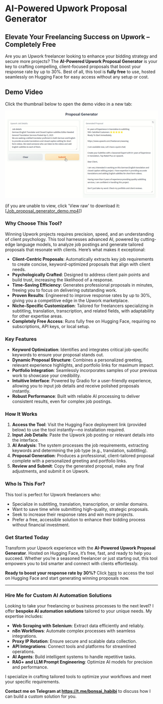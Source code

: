 # AI-Powered Upwork Proposal Generator

## Elevate Your Freelancing Success on Upwork – Completely Free

Are you an Upwork freelancer looking to enhance your bidding strategy and secure more projects? The **AI-Powered Upwork Proposal Generator** is your key to crafting compelling, client-focused proposals that boost your response rate by up to 30%. Best of all, this tool is **fully free** to use, hosted seamlessly on Hugging Face for easy access without any setup or cost.

## Demo Video

Click the thumbnail below to open the demo video in a new tab: 

<div style="display: flex; justify-content: center;">
  <a href="Upwork_job_proposal_generator_demo.mp4" target="_blank">
    <img src="upwork_proposal_generator_thumbnail.png" alt="Thumbnail for Binance Bot Trade Demo Video" width="600">
  </a>
</div>

(if you are unable to view, click 'View raw' to download it: [[Job_proposal_generator_demo.mp4](https://github.com/bonsai89/AI_job_proposal_generator_upwork/blob/main/Upwork_job_proposal_generator_demo.mp4)])


### Why Choose This Tool?

Winning Upwork projects requires precision, speed, and an understanding of client psychology. This tool harnesses advanced AI, powered by cutting-edge language models, to analyze job postings and generate tailored proposals that resonate with clients. Here’s what makes it exceptional:

- **Client-Centric Proposals**: Automatically extracts key job requirements to create concise, keyword-optimized proposals that align with client needs.
- **Psychologically Crafted**: Designed to address client pain points and build trust, increasing the likelihood of a response.
- **Time-Saving Efficiency**: Generates professional proposals in minutes, freeing you to focus on delivering outstanding work.
- **Proven Results**: Engineered to improve response rates by up to 30%, giving you a competitive edge in the Upwork marketplace.
- **Niche-Specific Customization**: Tailored for freelancers specializing in subtitling, translation, transcription, and related fields, with adaptability for other expertise areas.
- **Completely Free Access**: Runs fully free on Hugging Face, requiring no subscriptions, API keys, or local setup.

### Key Features

- **Keyword Optimization**: Identifies and integrates critical job-specific keywords to ensure your proposal stands out.
- **Dynamic Proposal Structure**: Combines a personalized greeting, relevant experience highlights, and portfolio links for maximum impact.
- **Portfolio Integration**: Seamlessly incorporates samples of your previous work to showcase your credibility.
- **Intuitive Interface**: Powered by Gradio for a user-friendly experience, allowing you to input job details and receive polished proposals instantly.
- **Robust Performance**: Built with reliable AI processing to deliver consistent results, even for complex job postings.

### How It Works

1. **Access the Tool**: Visit the Hugging Face deployment link (provided below) to use the tool instantly—no installation required.
2. **Input Job Details**: Paste the Upwork job posting or relevant details into the interface.
3. **AI Analysis**: The system processes the job requirements, extracting keywords and determining the job type (e.g., translation, subtitling).
4. **Proposal Generation**: Produces a professional, client-tailored proposal complete with a personalized greeting and portfolio links.
5. **Review and Submit**: Copy the generated proposal, make any final adjustments, and submit it on Upwork.

### Who Is This For?

This tool is perfect for Upwork freelancers who:
- Specialize in subtitling, translation, transcription, or similar domains.
- Want to save time while submitting high-quality, strategic proposals.
- Seek to increase their response rates and win more projects.
- Prefer a free, accessible solution to enhance their bidding process without financial investment.

### Get Started Today

Transform your Upwork experience with the **AI-Powered Upwork Proposal Generator**. Hosted on Hugging Face, it’s free, fast, and ready to help you succeed. Whether you’re a seasoned freelancer or just starting out, this tool empowers you to bid smarter and connect with clients effortlessly.

**Ready to boost your response rate by 30%?** Click [here](#) to access the tool on Hugging Face and start generating winning proposals now.

---

### Hire Me for Custom AI Automation Solutions

Looking to take your freelancing or business processes to the next level? I offer **bespoke AI automation solutions** tailored to your unique needs. My expertise includes:

- **Web Scraping with Selenium**: Extract data efficiently and reliably.
- **n8n Workflows**: Automate complex processes with seamless integrations.
- **Proxy IP Rotation**: Ensure secure and scalable data collection.
- **API Integrations**: Connect tools and platforms for streamlined operations.
- **AI Agents**: Build intelligent systems to handle repetitive tasks.
- **RAG+ and LLM Prompt Engineering**: Optimize AI models for precision and performance.

I specialize in crafting tailored tools to optimize your workflows and meet your specific requirements. 

**Contact me on Telegram at https://t.me/bonsai_habibi** to discuss how I can build a custom solution for you.
